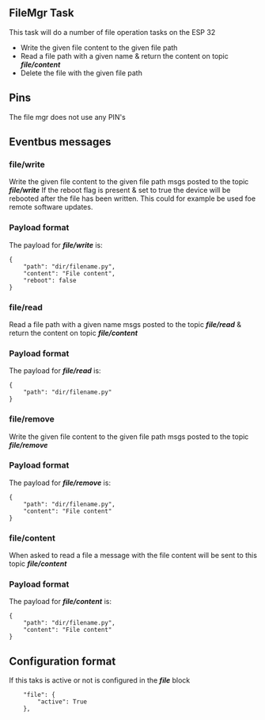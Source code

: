 ## FileMgr Task
This task will do a number of file operation tasks on the ESP 32
* Write the given file content to the given file path
* Read a file path with a given name & return the content on topic ***file/content***
* Delete the file with the given file path

## Pins
The file mgr does not use any PIN's

## Eventbus messages
### file/write
Write the given file content to the given file path msgs posted to the topic ***file/write***
If the reboot flag is present & set to true the device will be rebooted after the file has been written.
This could for example be used foe remote software updates.

### Payload format
The payload for ***file/write*** is:

```
{
    "path": "dir/filename.py",
    "content": "File content",
    "reboot": false
}
```

### file/read
Read a file path with a given name msgs posted to the topic ***file/read*** & return the content on topic ***file/content***

### Payload format
The payload for ***file/read*** is:

```
{
    "path": "dir/filename.py"
}
```

### file/remove
Write the given file content to the given file path msgs posted to the topic ***file/remove***

### Payload format
The payload for ***file/remove*** is:

```
{
    "path": "dir/filename.py",
    "content": "File content"
}
```

### file/content
When asked to read a file a message with the file content will be sent to this topic ***file/content***

### Payload format
The payload for ***file/content*** is:

```
{
    "path": "dir/filename.py",
    "content": "File content"
}
```

## Configuration format
If this taks is active or not is configured in the ***file*** block

```
    "file": {
        "active": True
    },
```